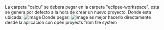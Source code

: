 La carpeta "calcu" se debera pegar en la carpeta "eclipse-workspace". esta se genera por defecto a la hora de crear un nuevo proyecto. 
Donde esta ubicada:
![image](https://github.com/Maretesus666/Calculadora-JAVA/assets/110875568/637116a3-d852-49eb-b841-b6a1e9fc3f84)
Donde pegar:
![image](https://github.com/Maretesus666/Calculadora-JAVA/assets/110875568/3cf8f6d5-3c74-4d86-ad2f-a9285287b979)
es mejor hacerlo directamente desde la aplicacion con open proyects from file system

